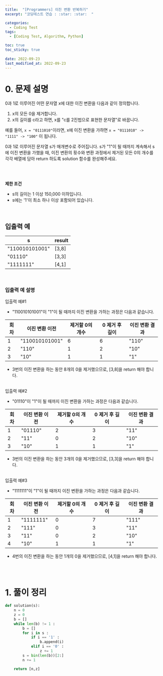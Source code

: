 ```yaml
---
title:  "[Programmers] 이진 변환 반복하기"
excerpt: "코딩테스트 연습 : :star: :star:  "

categories:
  - Coding Test
tags:
  - [Coding Test, Algorithm, Python]

toc: true
toc_sticky: true
 
date: 2022-09-23
last_modified_at: 2022-09-23
---
```



# 0. 문제 설명


0과 1로 이루어진 어떤 문자열 x에 대한 이진 변환을 다음과 같이 정의합니다.

  1. x의 모든 0을 제거합니다.
  2. x의 길이를 c라고 하면, x를 "c를 2진법으로 표현한 문자열"로 바꿉니다.

예를 들어, `x = "0111010"`이라면, x에 이진 변환을 가하면 `x = "0111010" -> "1111" -> "100"` 이 됩니다.

0과 1로 이루어진 문자열 s가 매개변수로 주어집니다. s가 "1"이 될 때까지 계속해서 s에 이진 변환을 가했을 때, 이진 변환의 횟수와 변환 과정에서 제거된 모든 0의 개수를 각각 배열에 담아 return 하도록 solution 함수를 완성해주세요.

<br><br>

**제한 조건**

- s의 길이는 1 이상 150,000 이하입니다.
- s에는 '1'이 최소 하나 이상 포함되어 있습니다.

<br>

## 입출력 예

|s | result |
|---|---|
|"110010101001"	|[3,8]|
|"01110" |	[3,3]|
|"1111111"|	[4,1]|

<br>

### 입출력 예 설명

입출력 예#1<br>
- "110010101001"이 "1"이 될 때까지 이진 변환을 가하는 과정은 다음과 같습니다.

|회차	|이진 변환 이전	|제거할 0의 개수|	0 제거 후 길이|	이진 변환 결과|
|---|---|---|---|---|
|1|	"110010101001"|	6|	6|	"110"|
|2|	"110"|	1|	2|	"10"|
|3|	"10"|	1|	1|	"1"|
- 3번의 이진 변환을 하는 동안 8개의 0을 제거했으므로, [3,8]을 return 해야 합니다.
<br><br>


입출력 예#2<br>
- "01110"이 "1"이 될 때까지 이진 변환을 가하는 과정은 다음과 같습니다.

|회차	|이진 변환 이전	|제거할 0의 개수|	0 제거 후 길이|	이진 변환 결과|
|---|---|---|---|---|
|1|	"01110"|	2|	3|	"11"|
|2|	"11"|	0|	2|	"10"|
|3|	"10"|	1|	1|	"1"|
- 3번의 이진 변환을 하는 동안 3개의 0을 제거했으므로, [3,3]을 return 해야 합니다.
<br><br>

입출력 예#3<br>
- "1111111"이 "1"이 될 때까지 이진 변환을 가하는 과정은 다음과 같습니다.

|회차	|이진 변환 이전	|제거할 0의 개수|	0 제거 후 길이|	이진 변환 결과|
|---|---|---|---|---|
|1|	"1111111"|	0|	7|	"111"|
|2|	"111"	|0|	3|	"11"|
|3|	"11"	|0|	2|	"10"|
|4|	"10"	|1|	1|	"1"|
- 4번의 이진 변환을 하는 동안 1개의 0을 제거했으므로, [4,1]을 return 해야 합니다.


<br><br>

# 1. 풀이 정리


```python
def solution(s):
    n = 0
    z = 0
    b = []
    while len(b) != 1 :
        b = []
        for i in s : 
            if i == '1' : 
                b.append(i)
            elif i == '0' :
                z += 1
        s = bin(len(b))[2:]
        n += 1

    return [n,z]
```


<br>
